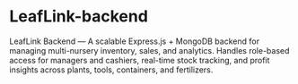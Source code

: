 # LeafLink-backend
LeafLink Backend — A scalable Express.js + MongoDB backend for managing multi-nursery inventory, sales, and analytics. Handles role-based access for managers and cashiers, real-time stock tracking, and profit insights across plants, tools, containers, and fertilizers.
